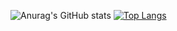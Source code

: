 ![Anurag's GitHub stats](https://github-readme-stats.vercel.app/api?username=NidalZabade&hide=contribs&theme=react,prs)
[![Top Langs](https://github-readme-stats.vercel.app/api/top-langs/?username=NidalZabade&layout=compact&theme=react)](https://github.com/anuraghazra/github-readme-stats)
